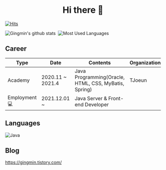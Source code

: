 ### <h1 align="center"> Hi there 👋 </h1>

[![Hits](https://hits.seeyoufarm.com/api/count/incr/badge.svg?url=https%3A%2F%2Fgithub.com%2FGingmin%2FGingmin)](https://hits.seeyoufarm.com) 

![Gingmin's github stats](https://github-readme-stats.vercel.app/api?username=Gingmin&show_icons=true)&nbsp;&nbsp;![Most Used Languages](https://github-readme-stats.vercel.app/api/top-langs/?username=Gingmin&langs_count=10)
  
## Career
| Type              | Date             | Contents                                             | Organization                   |
|-------------------|------------------|------------------------------------------------------|--------------------------------|
| Academy           | 2020.11 ~ 2021.4 | Java Programming(Oracle, HTML, CSS, MyBatis, Spring) | TJoeun                         |
| Employment 💻 | 2021.12.01 ~      | Java Server & Front-end Developer            |                                                                        | 
 
## Languages
![Java](https://img.shields.io/badge/java-007396?style=flat-square&logo=Java&logoColor=white)
  
    
## Blog
<https://gingmin.tistory.com/>

